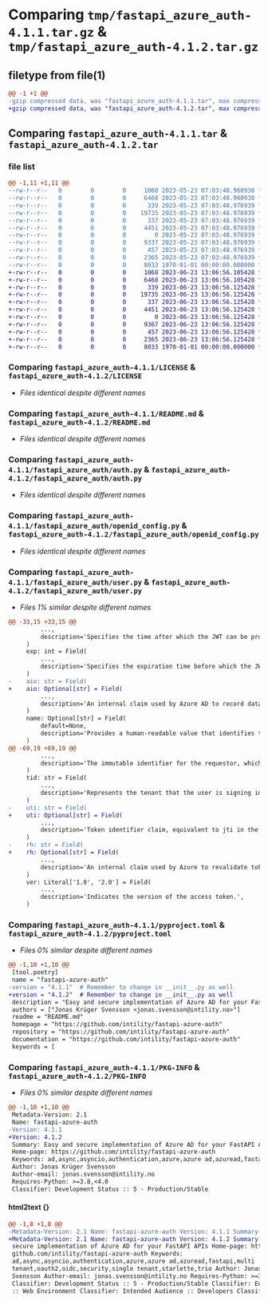 # Comparing `tmp/fastapi_azure_auth-4.1.1.tar.gz` & `tmp/fastapi_azure_auth-4.1.2.tar.gz`

## filetype from file(1)

```diff
@@ -1 +1 @@
-gzip compressed data, was "fastapi_azure_auth-4.1.1.tar", max compression
+gzip compressed data, was "fastapi_azure_auth-4.1.2.tar", max compression
```

## Comparing `fastapi_azure_auth-4.1.1.tar` & `fastapi_azure_auth-4.1.2.tar`

### file list

```diff
@@ -1,11 +1,11 @@
--rw-r--r--   0        0        0     1068 2023-05-23 07:03:48.960938 fastapi_azure_auth-4.1.1/LICENSE
--rw-r--r--   0        0        0     6468 2023-05-23 07:03:48.960938 fastapi_azure_auth-4.1.1/README.md
--rw-r--r--   0        0        0      339 2023-05-23 07:03:48.976939 fastapi_azure_auth-4.1.1/fastapi_azure_auth/__init__.py
--rw-r--r--   0        0        0    19735 2023-05-23 07:03:48.976939 fastapi_azure_auth-4.1.1/fastapi_azure_auth/auth.py
--rw-r--r--   0        0        0      337 2023-05-23 07:03:48.976939 fastapi_azure_auth-4.1.1/fastapi_azure_auth/exceptions.py
--rw-r--r--   0        0        0     4451 2023-05-23 07:03:48.976939 fastapi_azure_auth-4.1.1/fastapi_azure_auth/openid_config.py
--rw-r--r--   0        0        0        0 2023-05-23 07:03:48.976939 fastapi_azure_auth-4.1.1/fastapi_azure_auth/py.typed
--rw-r--r--   0        0        0     9337 2023-05-23 07:03:48.976939 fastapi_azure_auth-4.1.1/fastapi_azure_auth/user.py
--rw-r--r--   0        0        0      457 2023-05-23 07:03:48.976939 fastapi_azure_auth-4.1.1/fastapi_azure_auth/utils.py
--rw-r--r--   0        0        0     2365 2023-05-23 07:03:48.976939 fastapi_azure_auth-4.1.1/pyproject.toml
--rw-r--r--   0        0        0     8033 1970-01-01 00:00:00.000000 fastapi_azure_auth-4.1.1/PKG-INFO
+-rw-r--r--   0        0        0     1068 2023-06-23 13:06:56.105428 fastapi_azure_auth-4.1.2/LICENSE
+-rw-r--r--   0        0        0     6468 2023-06-23 13:06:56.105428 fastapi_azure_auth-4.1.2/README.md
+-rw-r--r--   0        0        0      339 2023-06-23 13:06:56.125428 fastapi_azure_auth-4.1.2/fastapi_azure_auth/__init__.py
+-rw-r--r--   0        0        0    19735 2023-06-23 13:06:56.125428 fastapi_azure_auth-4.1.2/fastapi_azure_auth/auth.py
+-rw-r--r--   0        0        0      337 2023-06-23 13:06:56.125428 fastapi_azure_auth-4.1.2/fastapi_azure_auth/exceptions.py
+-rw-r--r--   0        0        0     4451 2023-06-23 13:06:56.125428 fastapi_azure_auth-4.1.2/fastapi_azure_auth/openid_config.py
+-rw-r--r--   0        0        0        0 2023-06-23 13:06:56.125428 fastapi_azure_auth-4.1.2/fastapi_azure_auth/py.typed
+-rw-r--r--   0        0        0     9367 2023-06-23 13:06:56.125428 fastapi_azure_auth-4.1.2/fastapi_azure_auth/user.py
+-rw-r--r--   0        0        0      457 2023-06-23 13:06:56.125428 fastapi_azure_auth-4.1.2/fastapi_azure_auth/utils.py
+-rw-r--r--   0        0        0     2365 2023-06-23 13:06:56.125428 fastapi_azure_auth-4.1.2/pyproject.toml
+-rw-r--r--   0        0        0     8033 1970-01-01 00:00:00.000000 fastapi_azure_auth-4.1.2/PKG-INFO
```

### Comparing `fastapi_azure_auth-4.1.1/LICENSE` & `fastapi_azure_auth-4.1.2/LICENSE`

 * *Files identical despite different names*

### Comparing `fastapi_azure_auth-4.1.1/README.md` & `fastapi_azure_auth-4.1.2/README.md`

 * *Files identical despite different names*

### Comparing `fastapi_azure_auth-4.1.1/fastapi_azure_auth/auth.py` & `fastapi_azure_auth-4.1.2/fastapi_azure_auth/auth.py`

 * *Files identical despite different names*

### Comparing `fastapi_azure_auth-4.1.1/fastapi_azure_auth/openid_config.py` & `fastapi_azure_auth-4.1.2/fastapi_azure_auth/openid_config.py`

 * *Files identical despite different names*

### Comparing `fastapi_azure_auth-4.1.1/fastapi_azure_auth/user.py` & `fastapi_azure_auth-4.1.2/fastapi_azure_auth/user.py`

 * *Files 1% similar despite different names*

```diff
@@ -33,15 +33,15 @@
         ...,
         description='Specifies the time after which the JWT can be processed.',
     )
     exp: int = Field(
         ...,
         description='Specifies the expiration time before which the JWT can be accepted for processing.',
     )
-    aio: str = Field(
+    aio: Optional[str] = Field(
         ...,
         description='An internal claim used by Azure AD to record data for token reuse. Resources should not use this claim.',
     )
     name: Optional[str] = Field(
         default=None,
         description='Provides a human-readable value that identifies the subject of the token.',
     )
@@ -69,19 +69,19 @@
         ...,
         description='The immutable identifier for the requestor, which is the verified identity of the user or service principal',
     )
     tid: str = Field(
         ...,
         description='Represents the tenant that the user is signing in to',
     )
-    uti: str = Field(
+    uti: Optional[str] = Field(
         ...,
         description='Token identifier claim, equivalent to jti in the JWT specification. Unique, per-token identifier that is case-sensitive.',
     )
-    rh: str = Field(
+    rh: Optional[str] = Field(
         ...,
         description='An internal claim used by Azure to revalidate tokens. Resources should not use this claim.',
     )
     ver: Literal['1.0', '2.0'] = Field(
         ...,
         description='Indicates the version of the access token.',
     )
```

### Comparing `fastapi_azure_auth-4.1.1/pyproject.toml` & `fastapi_azure_auth-4.1.2/pyproject.toml`

 * *Files 0% similar despite different names*

```diff
@@ -1,10 +1,10 @@
 [tool.poetry]
 name = "fastapi-azure-auth"
-version = "4.1.1"  # Remember to change in __init__.py as well
+version = "4.1.2"  # Remember to change in __init__.py as well
 description = "Easy and secure implementation of Azure AD for your FastAPI APIs"
 authors = ["Jonas Krüger Svensson <jonas.svensson@intility.no>"]
 readme = "README.md"
 homepage = "https://github.com/intility/fastapi-azure-auth"
 repository = "https://github.com/intility/fastapi-azure-auth"
 documentation = "https://github.com/intility/fastapi-azure-auth"
 keywords = [
```

### Comparing `fastapi_azure_auth-4.1.1/PKG-INFO` & `fastapi_azure_auth-4.1.2/PKG-INFO`

 * *Files 0% similar despite different names*

```diff
@@ -1,10 +1,10 @@
 Metadata-Version: 2.1
 Name: fastapi-azure-auth
-Version: 4.1.1
+Version: 4.1.2
 Summary: Easy and secure implementation of Azure AD for your FastAPI APIs
 Home-page: https://github.com/intility/fastapi-azure-auth
 Keywords: ad,async,asyncio,authentication,azure,azure ad,azuread,fastapi,multi tenant,oauth2,oidc,security,single tenant,starlette,trio
 Author: Jonas Krüger Svensson
 Author-email: jonas.svensson@intility.no
 Requires-Python: >=3.8,<4.0
 Classifier: Development Status :: 5 - Production/Stable
```

#### html2text {}

```diff
@@ -1,8 +1,8 @@
-Metadata-Version: 2.1 Name: fastapi-azure-auth Version: 4.1.1 Summary: Easy and
+Metadata-Version: 2.1 Name: fastapi-azure-auth Version: 4.1.2 Summary: Easy and
 secure implementation of Azure AD for your FastAPI APIs Home-page: https://
 github.com/intility/fastapi-azure-auth Keywords:
 ad,async,asyncio,authentication,azure,azure ad,azuread,fastapi,multi
 tenant,oauth2,oidc,security,single tenant,starlette,trio Author: Jonas KrÃ¼ger
 Svensson Author-email: jonas.svensson@intility.no Requires-Python: >=3.8,<4.0
 Classifier: Development Status :: 5 - Production/Stable Classifier: Environment
 :: Web Environment Classifier: Intended Audience :: Developers Classifier:
```

